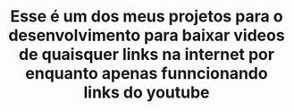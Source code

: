 <header>
  <h1> Esse é um dos meus projetos para o desenvolvimento para baixar videos de quaisquer links na internet por enquanto apenas funncionando links do youtube</h1>
</header>
